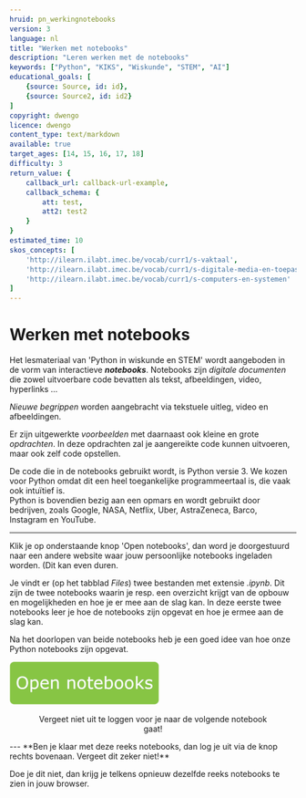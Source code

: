 ```yaml
---
hruid: pn_werkingnotebooks
version: 3
language: nl
title: "Werken met notebooks"
description: "Leren werken met de notebooks"
keywords: ["Python", "KIKS", "Wiskunde", "STEM", "AI"]
educational_goals: [
    {source: Source, id: id}, 
    {source: Source2, id: id2}
]
copyright: dwengo
licence: dwengo
content_type: text/markdown
available: true
target_ages: [14, 15, 16, 17, 18]
difficulty: 3
return_value: {
    callback_url: callback-url-example,
    callback_schema: {
        att: test,
        att2: test2
    }
}
estimated_time: 10
skos_concepts: [
    'http://ilearn.ilabt.imec.be/vocab/curr1/s-vaktaal', 
    'http://ilearn.ilabt.imec.be/vocab/curr1/s-digitale-media-en-toepassingen', 
    'http://ilearn.ilabt.imec.be/vocab/curr1/s-computers-en-systemen'
]
---
```


# Werken met notebooks

Het lesmateriaal van 'Python in wiskunde en STEM' wordt aangeboden in de vorm van interactieve **_notebooks_**. Notebooks zijn _digitale documenten_ die zowel uitvoerbare code bevatten als tekst, afbeeldingen, video, hyperlinks ... 

_Nieuwe begrippen_ worden aangebracht via tekstuele uitleg, video en afbeeldingen. 

Er zijn uitgewerkte *voorbeelden* met daarnaast ook kleine en grote *opdrachten*. In deze opdrachten zal je aangereikte code kunnen uitvoeren, maar ook zelf code opstellen. 

De code die in de notebooks gebruikt wordt, is Python versie 3. We kozen voor Python omdat dit een heel toegankelijke programmeertaal is, die vaak ook intuïtief is.  
Python is bovendien bezig aan een opmars en wordt gebruikt door bedrijven, zoals Google, NASA, Netflix, Uber, AstraZeneca, Barco, Instagram en YouTube.

---
Klik je op onderstaande knop 'Open notebooks',  dan word je doorgestuurd naar een andere website waar jouw persoonlijke notebooks ingeladen worden. (Dit kan even duren.

Je vindt er (op het tabblad _Files_) twee bestanden met extensie _.ipynb_.
Dit zijn de twee notebooks waarin je resp. een overzicht krijgt van de opbouw en mogelijkheden en hoe je er mee aan de slag kan. 
In deze eerste twee notebooks leer je hoe de notebooks zijn opgevat en hoe je ermee aan de slag kan. 

Na het doorlopen van beide notebooks heb je een goed idee van hoe onze Python notebooks zijn opgevat.

[![](embed/Knop.png "Knop")](https://kiks.ilabt.imec.be/jupyterhub/?id=0101 "Notebooks Werking")
<figure>
    <figcaption align = "center">Vergeet niet uit te loggen voor je naar de volgende notebook gaat!</figcaption>
</figure>
---
**Ben je klaar met deze reeks notebooks, dan log je uit via de knop rechts bovenaan. Vergeet dit zeker niet!**  

Doe je dit niet, dan krijg je telkens opnieuw dezelfde reeks notebooks te zien in jouw browser.  
